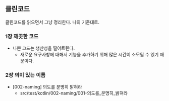 ## 클린코드
클린코드를 읽으면서 그냥 정리한다. 나의 기준대로.


### 1장 깨끗한 코드
* 나쁜 코드는 생산성을 떨어트린다.
  * 새로운 요구사항에 대해서 기능을 추가하기 위해 많은 시간이 소모될 수 있기 때문이다.

### 2장 의미 있는 이름
* [002-naming] 의도를 분명히 밝혀라
  * src/test/kotlin/002-naming/001-의도를_분명히_밝혀라
